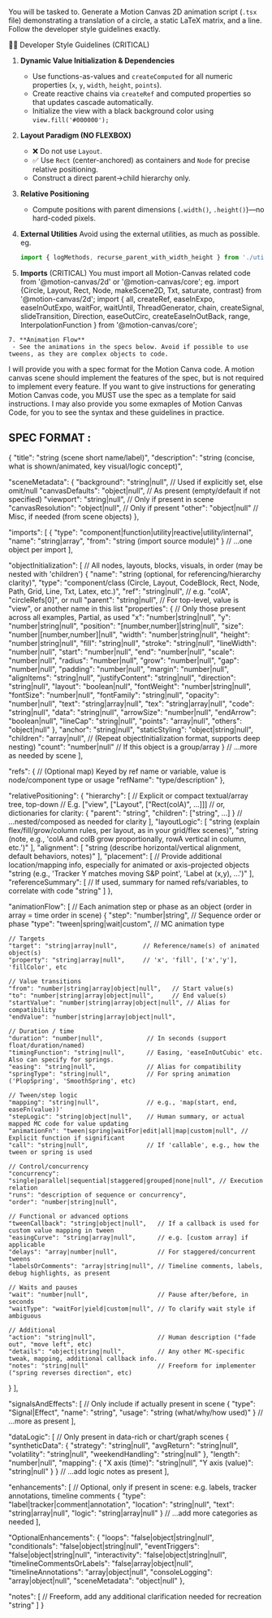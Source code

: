  You will be tasked to.
  Generate a Motion Canvas 2D animation script (`.tsx` file) demonstrating a translation of a circle, a static LaTeX matrix, and a line. Follow the developer style guidelines exactly.

  🧑‍💻 Developer Style Guidelines (CRITICAL)

  1. **Dynamic Value Initialization & Dependencies**  
     - Use functions-as-values and `createComputed` for all numeric properties (`x`, `y`, `width`, `height`, `points`).  
     - Create reactive chains via `createRef` and computed properties so that updates cascade automatically.
     - Initialize the view with a black background color using `view.fill('#000000');`

  2. **Layout Paradigm (NO FLEXBOX)**  
     - ❌ Do not use `Layout`.  
     - ✅ Use `Rect` (center-anchored) as containers and `Node` for precise relative positioning.  
     - Construct a direct parent→child hierarchy only.

  3. **Relative Positioning**  
     - Compute positions with parent dimensions (`.width()`, `.height()`)—no hard-coded pixels.

  4. **External Utilities** 
    Avoid using the external utilities, as much as possible. eg.  
     ```ts
     import { logMethods, recurse_parent_with_width_height } from './utils';
     ```
  5. **Imports**
    (CRITICAL) 
    You must import all Motion-Canvas related code from '@motion-canvas/2d' or '@motion-canvas/core';
    eg.
    import {Circle, Layout, Rect, Node, makeScene2D, Txt, saturate, contrast} from '@motion-canvas/2d';
    import {
      all,
      createRef,
      easeInExpo,
      easeInOutExpo,
      waitFor,
      waitUntil,
      ThreadGenerator,
      chain,
      createSignal,
      slideTransition,
      Direction,
      easeOutCirc,
      createEaseInOutBack,
      range,
      InterpolationFunction
    } from '@motion-canvas/core';

    7. **Animation Flow**  
     - See the animations in the specs below. Avoid if possible to use tweens, as they are complex objects to code. 


I will provide you with a spec format for the Motion Canva code. A motion canvas scene should implement the features of the spec, but is not required to implement every feature. 
If you want to give instructions for generating Motion Canvas code, you MUST use the spec as a template for said instructions. 
I may also provide you some exmaples of Motion Canvas Code, for you to see the syntax and these guidelines in practice. 

## SPEC FORMAT : 
{
  "title": "string (scene short name/label)",
  "description": "string (concise, what is shown/animated, key visual/logic concept)",

  "sceneMetadata": {
    "background": "string|null",                                // Used if explicitly set, else omit/null
    "canvasDefaults": "object|null",                            // As present (empty/default if not specified)
    "viewport": "string|null",                                  // Only if present in scene
    "canvasResolution": "object|null",                          // Only if present
    "other": "object|null"                                      // Misc, if needed (from scene objects)
  },

  "imports": [
    {
      "type": "component|function|utility|reactive|utility/internal",
      "name": "string|array",
      "from": "string (import source module)"
    }
    // ...one object per import
  ],

  "objectInitialization": [
    // All nodes, layouts, blocks, visuals, in order (may be nested with 'children')
    {
      "name": "string (optional, for referencing/hierarchy clarity)",
      "type": "component/class (Circle, Layout, CodeBlock, Rect, Node, Path, Grid, Line, Txt, Latex, etc.)",
      "ref": "string|null",                             // e.g. "colA", "circleRefs[0]", or null
      "parent": "string|null",                          // For top-level, value is "view", or another name in this list
      "properties": {
        // Only those present across all examples, Partial, as used
        "x": "number|string|null",
        "y": "number|string|null",
        "position": "[number,number]|string|null",
        "size": "number|[number,number]|null",
        "width": "number|string|null",
        "height": "number|string|null",
        "fill": "string|null",
        "stroke": "string|null",
        "lineWidth": "number|null",
        "start": "number|null",
        "end": "number|null",
        "scale": "number|null",
        "radius": "number|null",
        "grow": "number|null",
        "gap": "number|null",
        "padding": "number|null",
        "margin": "number|null",
        "alignItems": "string|null",
        "justifyContent": "string|null",
        "direction": "string|null",
        "layout": "boolean|null",
        "fontWeight": "number|string|null",
        "fontSize": "number|null",
        "fontFamily": "string|null",
        "opacity": "number|null",
        "text": "string|array|null",
        "tex": "string|array|null",
        "code": "string|null",
        "data": "string|null",
        "arrowSize": "number|null",
        "endArrow": "boolean|null",
        "lineCap": "string|null",
        "points": "array|null",
        "others": "object|null"
      },
      "anchor": "string|null",
      "staticStyling": "object|string|null",
      "children": "array|null",    // (Repeat objectInitialization format, supports deep nesting)
      "count": "number|null"       // If this object is a group/array
    }
    // ...more as needed by scene
  ],

  "refs": {
    // (Optional map) Keyed by ref name or variable, value is node/component type or usage
    "refName": "type/description"
  },

  "relativePositioning": {
    "hierarchy": [
      // Explicit or compact textual/array tree, top-down
      // E.g. ["view", ["Layout", ["Rect(colA)", ...]]]
      // or, dictionaries for clarity:
      {
        "parent": "string",
        "children": ["string", ...]
      }
      // ...nested/composed as needed for clarity
    ],
    "layoutLogic": [
      "string (explain flex/fill/grow/column rules, per layout, as in your grid/flex scenes)",
      "string (note, e.g., 'colA and colB grow proportionally, rowA vertical in column, etc.')"
    ],
    "alignment": [
      "string (describe horizontal/vertical alignment, default behaviors, notes)"
    ],
    "placement": [
      // Provide additional location/mapping info, especially for animated or axis-projected objects
      "string (e.g., 'Tracker Y matches moving S&P point', 'Label at (x,y), ...')"
    ],
    "referenceSummary": [
      // If used, summary for named refs/variables, to correlate with code
      "string"
    ]
  },

  "animationFlow": [
    // Each animation step or phase as an object (order in array = time order in scene)
  {
    "step": "number|string",             // Sequence order or phase
    "type": "tween|spring|wait|custom",  // MC animation type

    // Targets
    "target": "string|array|null",       // Reference/name(s) of animated object(s)
    "property": "string|array|null",     // 'x', 'fill', ['x','y'], 'fillColor', etc

    // Value transitions
    "from": "number|string|array|object|null",   // Start value(s)
    "to": "number|string|array|object|null",     // End value(s)
    "startValue": "number|string|array|object|null", // Alias for compatibility
    "endValue": "number|string|array|object|null",

    // Duration / time
    "duration": "number|null",            // In seconds (support float/duration/named)
    "timingFunction": "string|null",      // Easing, 'easeInOutCubic' etc. Also can specify for springs.
    "easing": "string|null",              // Alias for compatibility
    "springType": "string|null",          // For spring animation ('PlopSpring', 'SmoothSpring', etc)

    // Tween/step logic
    "mapping": "string|null",             // e.g., 'map(start, end, easeFn(value))'
    "stepLogic": "string|object|null",    // Human summary, or actual mapped MC code for value updating
    "animationFn": "tween|spring|waitFor|edit|all|map|custom|null", // Explicit function if significant
    "call": "string|null",                // If 'callable', e.g., how the tween or spring is used

    // Control/concurrency
    "concurrency": "single|parallel|sequential|staggered|grouped|none|null", // Execution relation
    "runs": "description of sequence or concurrency",
    "order": "number|string|null",

    // Functional or advanced options
    "tweenCallback": "string|object|null",   // If a callback is used for custom value mapping in tween
    "easingCurve": "string|array|null",      // e.g. [custom array] if applicable
    "delays": "array|number|null",           // For staggered/concurrent tweens
    "labelsOrComments": "array|string|null", // Timeline comments, labels, debug highlights, as present

    // Waits and pauses
    "wait": "number|null",                   // Pause after/before, in seconds
    "waitType": "waitFor|yield|custom|null", // To clarify wait style if ambiguous

    // Additional
    "action": "string|null",                 // Human description ("fade out", "move left", etc)
    "details": "object|string|null",         // Any other MC-specific tweak, mapping, additional callback info.
    "notes": "string|null"                   // Freeform for implementer ("spring reverses direction", etc)
  }
  ],

  "signalsAndEffects": [
    // Only include if actually present in scene
    {
      "type": "Signal|Effect",
      "name": "string",
      "usage": "string (what/why/how used)"
    }
    // ...more as present
  ],

  "dataLogic": [
    // Only present in data-rich or chart/graph scenes
    {
      "syntheticData": {
        "strategy": "string|null",
        "avgReturn": "string|null",
        "volatility": "string|null",
        "weekendHandling": "string|null"
      },
      "length": "number|null",
      "mapping": {
        "X axis (time)": "string|null",
        "Y axis (value)": "string|null"
      }
    }
    // ...add logic notes as present
  ],

  "enhancements": [
    // Optional, only if present in scene: e.g. labels, tracker annotations, timeline comments
    {
      "type": "label|tracker|comment|annotation",
      "location": "string|null",
      "text": "string|array|null",
      "logic": "string|array|null"
    }
    // ...add more categories as needed
  ],

  "OptionalEnhancements": {
    "loops": "false|object|string|null",
    "conditionals": "false|object|string|null",
    "eventTriggers": "false|object|string|null",
    "interactivity": "false|object|string|null",
    "timelineCommentsOrLabels": "false|array|object|null",
    "timelineAnnotations": "array|object|null",
    "consoleLogging": "array|object|null",
    "sceneMetadata": "object|null"
  },

  "notes": [
    // Freeform, add any additional clarification needed for recreation
    "string"
  ]
}